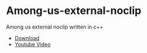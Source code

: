 # Among-us-external-noclip
Among us external noclip written in c++
- [Download](https://github.com/Vili1/Among-us-external-noclip/releases/tag/v0.01)
- [Youtube Video](https://youtu.be/8nTdr8MkAYE)
